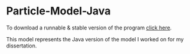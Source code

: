 Particle-Model-Java
===================

To download a runnable & stable version of the program <a href ="https://github.com/SebastianTroy/Particle-Model-Java/raw/master/Particle-Model-Java/Model.jar">click here<a>.

This model represents the Java version of the model I worked on for my dissertation.
